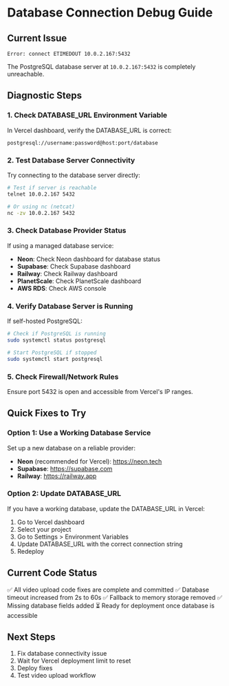 # Database Connection Debug Guide

## Current Issue
```
Error: connect ETIMEDOUT 10.0.2.167:5432
```

The PostgreSQL database server at `10.0.2.167:5432` is completely unreachable.

## Diagnostic Steps

### 1. Check DATABASE_URL Environment Variable
In Vercel dashboard, verify the DATABASE_URL is correct:
```
postgresql://username:password@host:port/database
```

### 2. Test Database Server Connectivity
Try connecting to the database server directly:
```bash
# Test if server is reachable
telnet 10.0.2.167 5432

# Or using nc (netcat)
nc -zv 10.0.2.167 5432
```

### 3. Check Database Provider Status
If using a managed database service:
- **Neon**: Check Neon dashboard for database status
- **Supabase**: Check Supabase dashboard
- **Railway**: Check Railway dashboard
- **PlanetScale**: Check PlanetScale dashboard
- **AWS RDS**: Check AWS console

### 4. Verify Database Server is Running
If self-hosted PostgreSQL:
```bash
# Check if PostgreSQL is running
sudo systemctl status postgresql

# Start PostgreSQL if stopped
sudo systemctl start postgresql
```

### 5. Check Firewall/Network Rules
Ensure port 5432 is open and accessible from Vercel's IP ranges.

## Quick Fixes to Try

### Option 1: Use a Working Database Service
Set up a new database on a reliable provider:
- **Neon** (recommended for Vercel): https://neon.tech
- **Supabase**: https://supabase.com
- **Railway**: https://railway.app

### Option 2: Update DATABASE_URL
If you have a working database, update the DATABASE_URL in Vercel:
1. Go to Vercel dashboard
2. Select your project
3. Go to Settings > Environment Variables
4. Update DATABASE_URL with the correct connection string
5. Redeploy

## Current Code Status
✅ All video upload code fixes are complete and committed
✅ Database timeout increased from 2s to 60s
✅ Fallback to memory storage removed
✅ Missing database fields added
⏳ Ready for deployment once database is accessible

## Next Steps
1. Fix database connectivity issue
2. Wait for Vercel deployment limit to reset
3. Deploy fixes
4. Test video upload workflow
